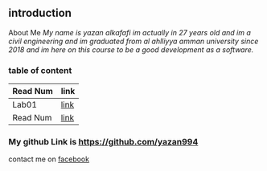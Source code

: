 ## introduction ##
About Me
*My name is yazan alkafafi im actually in 27 years old and im a civil engineering 
and im graduated from al ahlliyya amman university since 2018 
and im here on this course to be a good development as a software.*
### table of content

| Read Num | link |
|  ----------- | ----------- |
| Lab01  |  [link](lab01.md)|
| Read Num | [link](read01.md)|


### My github Link is https://github.com/yazan994
contact me on [facebook](https://web.facebook.com/yazan.alkafafi.3)

 